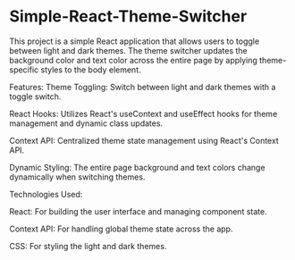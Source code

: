 # Simple-React-Theme-Switcher
This project is a simple React application that allows users to toggle between light and dark themes. The theme switcher updates the background color and text color across the entire page by applying theme-specific styles to the body element.


Features:
Theme Toggling: Switch between light and dark themes with a toggle switch.

React Hooks: Utilizes React's useContext and useEffect hooks for theme management and dynamic class updates.

Context API: Centralized theme state management using React's Context API.

Dynamic Styling: The entire page background and text colors change dynamically when switching themes.

Technologies Used:

React: For building the user interface and managing component state.

Context API: For handling global theme state across the app.

CSS: For styling the light and dark themes.
